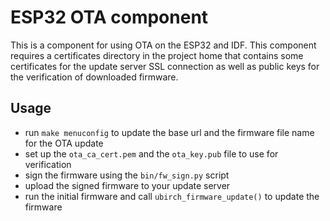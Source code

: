# ESP32 OTA component

This is a component for using OTA on the ESP32 and IDF.
This component requires a certificates directory in the project home that contains some
certificates for the update server SSL connection as well as public keys for the verification
of downloaded firmware.

## Usage

- run `make menuconfig` to update the base url and the firmware file name for the OTA update
- set up the `ota_ca_cert.pem` and the `ota_key.pub` file to use for verification
- sign the firmware using the `bin/fw_sign.py` script
- upload the signed firmware to your update server
- run the initial firmware and call `ubirch_firmware_update()` to update the firmware